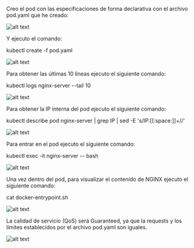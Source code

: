 Creo el pod con las especificaciones de forma declarativa con el archivo pod.yaml que he creado:

![alt text](https://github.com/jordill14/kube-exercises/blob/master/hw-01/images/pod_yaml.PNG)

Y ejecuto el comando:

kubectl create -f pod.yaml

![alt text](https://github.com/jordill14/kube-exercises/blob/master/hw-01/images/run_pod.PNG)

Para obtener las últimas 10 líneas ejecuto el siguiente comando:

kubectl logs nginx-server --tail 10

![alt text](https://github.com/jordill14/kube-exercises/blob/master/hw-01/images/logs.PNG)

Para obtener la IP interna del pod ejecuto el siguiente comando:

kubectl describe pod nginx-server | grep IP | sed -E 's/IP:[[:space:]]+//'

![alt text](https://github.com/jordill14/kube-exercises/blob/master/hw-01/images/pod_ip.PNG)

Para entrar en el pod ejecuto el siguiente comando:

kubectl exec -it nginx-server -- bash

![alt text](https://github.com/jordill14/kube-exercises/blob/master/hw-01/images/inside_pod.PNG)

Una vez dentro del pod, para visualizar el contenido de NGINX ejecuto el siguiente comando:

cat docker-entrypoint.sh

![alt text](https://github.com/jordill14/kube-exercises/blob/master/hw-01/images/contenido_imagen.PNG)

La calidad de servicio (QoS) será Guaranteed, ya que la requests y los límites establecidos por el archivo pod.yaml son iguales.


![alt text](https://github.com/jordill14/kube-exercises/blob/master/hw-01/images/qos.PNG)
